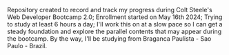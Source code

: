 Repository created to record and track my progress during Colt Steele's Web Developer Bootcamp 2.0;
Enrollment started on May 16th 2024;
Trying to study at least 6 hours a day;
I'll work this on at a slow pace so I can get a steady foundation and explore the parallel contents that may appear during the bootcamp.
By the way, I'll be studying from Braganca Paulista - Sao Paulo - Brazil.
